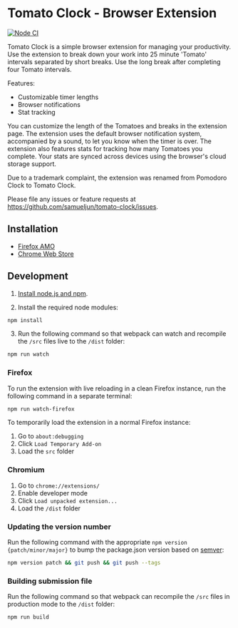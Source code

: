 # Tomato Clock - Browser Extension

[![Node CI](https://github.com/samueljun/tomato-clock/workflows/Node%20CI/badge.svg?branch=master)](https://github.com/samueljun/tomato-clock/actions?query=workflow%3A%22Node+CI%22+branch%3Amaster)

Tomato Clock is a simple browser extension for managing your productivity. Use the extension to break down your work into 25 minute 'Tomato' intervals separated by short breaks. Use the long break after completing four Tomato intervals.

Features:

- Customizable timer lengths
- Browser notifications
- Stat tracking

You can customize the length of the Tomatoes and breaks in the extension page. The extension uses the default browser notification system, accompanied by a sound, to let you know when the timer is over. The extension also features stats for tracking how many Tomatoes you complete. Your stats are synced across devices using the browser's cloud storage support.

Due to a trademark complaint, the extension was renamed from Pomodoro Clock to Tomato Clock.

Please file any issues or feature requests at https://github.com/samueljun/tomato-clock/issues.

## Installation

- [Firefox AMO](https://addons.mozilla.org/firefox/addon/tomato-clock/)
- [Chrome Web Store](https://chrome.google.com/webstore/detail/tomato-clock/enemipdanmallpjakiehedcgjmibjihj)

## Development

1. [Install node.js and npm](https://docs.npmjs.com/downloading-and-installing-node-js-and-npm).

2. Install the required node modules:

```sh
npm install
```

3. Run the following command so that webpack can watch and recompile the `/src` files live to the `/dist` folder:

```sh
npm run watch
```

### Firefox

To run the extension with live reloading in a clean Firefox instance, run the following command in a separate terminal:

```sh
npm run watch-firefox
```

To temporarily load the extension in a normal Firefox instance:

1. Go to `about:debugging`
2. Click `Load Temporary Add-on`
3. Load the `src` folder

### Chromium

1. Go to `chrome://extensions/`
2. Enable developer mode
3. Click `Load unpacked extension...`
4. Load the `/dist` folder

### Updating the version number

Run the following command with the appropriate `npm version {patch/minor/major}` to bump the package.json version based on [semver](http://semver.org/):

```sh
npm version patch && git push && git push --tags
```

### Building submission file

Run the following command so that webpack can recompile the `/src` files in production mode to the `/dist` folder:

```sh
npm run build
```
